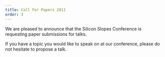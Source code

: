 ```yaml
---
title: Call For Papers 2011
order: 3
---
```


We are pleased to announce that the Silicon Slopes Conference is requesting paper submissions for talks.

If you have a topic you would like to speak on at our conference, please do not hesitate to propose a talk.
